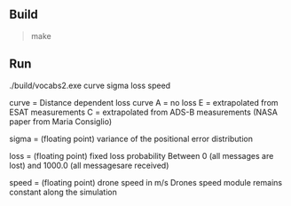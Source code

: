 ## Build

> make

## Run

./build/vocabs2.exe curve sigma loss speed

curve = Distance dependent loss curve
A = no loss
E = extrapolated from ESAT measurements
C = extrapolated from ADS-B measurements (NASA paper from Maria Consiglio)

sigma = (floating point) variance of the positional error distribution

loss = (floating point) fixed loss probability
Between 0 (all messages are lost) and 1000.0 (all messagesare received)

speed = (floating point) drone speed in m/s
Drones speed module remains constant along the simulation